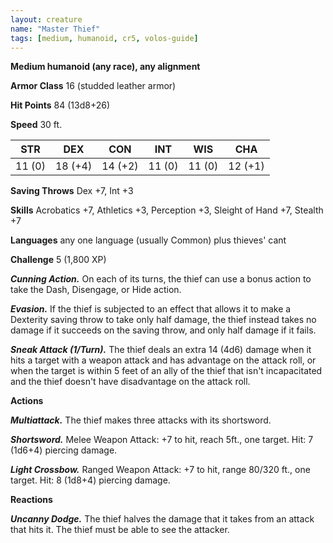 ```yaml
---
layout: creature
name: "Master Thief"
tags: [medium, humanoid, cr5, volos-guide]
---
```


**Medium humanoid (any race), any alignment**

**Armor Class** 16 (studded leather armor)

**Hit Points** 84 (13d8+26)

**Speed** 30 ft.

|   STR   |   DEX   |   CON   |   INT   |   WIS   |   CHA   |
|:-----:|:-----:|:-----:|:-----:|:-----:|:-----:|
| 11 (0) | 18 (+4) | 14 (+2) | 11 (0) | 11 (0) | 12 (+1) |

**Saving Throws** Dex +7, Int +3

**Skills** Acrobatics +7, Athletics +3, Perception +3, Sleight of Hand +7, Stealth +7

**Languages** any one language (usually Common) plus thieves' cant

**Challenge** 5 (1,800 XP)

***Cunning Action.*** On each of its turns, the thief can use a bonus action to take the Dash, Disengage, or Hide action.

***Evasion.*** If the thief is subjected to an effect that allows it to make a Dexterity saving throw to take only half damage, the thief instead takes no damage if it succeeds on the saving throw, and only half damage if it fails.

***Sneak Attack (1/Turn).*** The thief deals an extra 14 (4d6) damage when it hits a target with a weapon attack and has advantage on the attack roll, or when the target is within 5 feet of an ally of the thief that isn't incapacitated and the thief doesn't have disadvantage on the attack roll.

**Actions**

***Multiattack.*** The thief makes three attacks with its shortsword.

***Shortsword.*** Melee Weapon Attack: +7 to hit, reach 5ft., one target. Hit: 7 (1d6+4) piercing damage.

***Light Crossbow.*** Ranged Weapon Attack: +7 to hit, range 80/320 ft., one target. Hit: 8 (1d8+4) piercing damage.

**Reactions**

***Uncanny Dodge.*** The thief halves the damage that it takes from an attack that hits it. The thief must be able to see the attacker.

